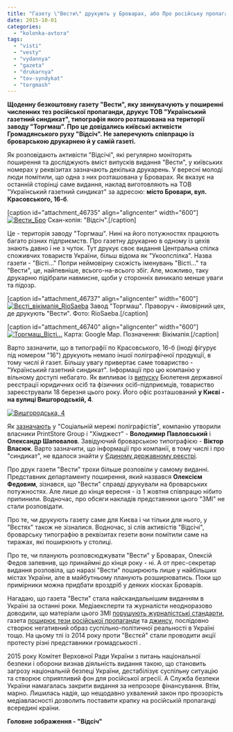 ```yaml
---
title: "Газету \"Вести\" друкують у Броварах, або Про російську пропаганду в нашому місті"
date: 2015-10-01
categories: 
  - "kolonka-avtora"
tags: 
  - "visti"
  - "vesty"
  - "vydannya"
  - "gazeta"
  - "drukarnya"
  - "tov-syndykat"
  - "torgmash"
---
```


**Щоденну безкоштовну газету "Вести", яку звинувачують у поширенні численних тез російської пропаганди, друкує ТОВ "Український газетний синдикат", типографія якого розташована на території заводу "Торгмаш". Про це довідались київські активісти Громадянського руху "Відсіч". Не заперечують співпрацю із броварською друкарнею й у самій газеті.**

Як розповідають активісти "Відсічі", які регулярно моніторять поширення та досліджують вміст випусків видання "Вести", у київських номерах у реквізитах зазначають декілька друкарень. У вересні молоді люди помітили, що одна з них розташована у Броварах. Як вказує на останній сторінці саме видання, наклад виготовляють на ТОВ "Український газетний синдикат" за адресою: **місто Бровари, вул. Красовського, 16-б**.

\[caption id="attachment\_46735" align="aligncenter" width="600"\][![Вести_Бро](https://mpz.brovary.org/wp-content/uploads/2015/10/Vesty_Bro.jpg)](https://mpz.brovary.org/wp-content/uploads/2015/10/Vesty_Bro.jpg) Скан-копія: "Відсіч".\[/caption\]

Це - територія заводу "Торгмаш". Нині на його потужностях працюють багато різних підприємств. Про газетну друкарню в одному із цехів знають давно і не з чуток. Тут друкує своє видання Центральна спілка споживчих товариств України, більш відома як "Укоопспілка". Назва газети - "Вісті..." Попри неймовірну схожість іменувань "Вісті..." та "Вести", це, найпевніше, всього-на-всього збіг. Але, можливо, таку друкарню підібрали навмисне, щоби у сторонніх виникало менше уваги та підозр.

\[caption id="attachment\_46737" align="aligncenter" width="600"\][![Вєсті_вікімапія_RioSaeba](https://mpz.brovary.org/wp-content/uploads/2015/10/Vyesti_vikimapiya_RioSaeba.jpg)](https://mpz.brovary.org/wp-content/uploads/2015/10/Vyesti_vikimapiya_RioSaeba.jpg) Завод "Торгмаш". Праворуч - ймовірний цех, де друкують "Вести". Фото: RioSaeba.\[/caption\]

\[caption id="attachment\_46740" align="aligncenter" width="600"\][![Торгмаш_Вісті...](https://mpz.brovary.org/wp-content/uploads/2015/10/Torgmash_Visti....jpg)](https://mpz.brovary.org/wp-content/uploads/2015/10/Torgmash_Visti....jpg) Карта: Google Map. Позначення: Вікімапія.\[/caption\]

Варто зазначити, що в типографії по Красовського, 16-б (іноді фігурує під номером "16") друкують немало іншої поліграфічної продукції, в тому числі й газет. Більшу увагу привертає саме товариство - "Український газетний синдикат". Інформації про цю компанію у вільному доступі небагато. Як випливає із [випуску](http://irc.gov.ua/upload/bulletin_313_8-2015.pdf) Бюлетеня державної реєстрації юридичних осіб та фізичних осіб-підприємців, товариство зареєстрували 18 березня цього року. Його офіс розташований **у Києві - на вулиці Вишгородській, 4**.

[![Вишгородська, 4](https://mpz.brovary.org/wp-content/uploads/2015/10/Vyshgorodska-4.jpg)](https://mpz.brovary.org/wp-content/uploads/2015/10/Vyshgorodska-4.jpg)

Як [зазначають](http://printus.com.ua/article/read/2597) у "Соціальній мережі поліграфістів", компанію утворили власники PrintStore Group і "Хімджест" - **Володимир Павловський** і **Олександр Шаповалов**. Завідуючий броварською типографією - **Віктор Власюк**. Варто зазначити, що інформації про компанії, в тому числі і про "синдикат", не вдалося знайти у [Єдиному державному реєстрі](http://irc.gov.ua).

Про друк газети "Вести" трохи більше розповіли у самому виданні. Представник департаменту поширення, який назвався **Олексієм Федовим**, зізнався, що "Вести" справді друкували на броварських потужностях. Але лише до кінця вересня - із 1 жовтня співпрацю нібито припинили. Водночас, про обсяги накладів представники цього "ЗМІ" не стали розповідати.

Про те, чи друкують газету саме для Києва і чи тільки для нього, у "Вєстях" також не зізналися. Водночас, зі слів активістів "Відсічі", броварську типографію в реквізитах гезети вони помітили саме на тиражах, які поширюють у столиці.

Про те, чи планують розповсюджувати "Вести" у Броварах, Олексій Федов запевнив, що принаймні до кінця року - ні. А от прес-секретар видання розповіла, що наразі "Вести" поширюють лише у найбільших містах України, але в майбутньому планують розширюватись. Поки що примірники можна придбати вроздріб у деяких кіосках Броварів.

Нагадаю, що газета "Вести" стала найскандальнішим виданням в Україні за останні роки. Медіаексперти та журналісти неодноразово доводили, що матеріали цього ЗМІ [порушують журналістські стандарти](http://www.telekritika.ua/kontent/2015-02-27/104278), газета [поширює тези російської пропаганди](http://osvita.mediasapiens.ua/trends/mediacriticism/vesti_translyuyut_rosiysku_propagandu_kilkisne_dovedennya/) та [джинсу](http://vybory.mediasapiens.ua/2015/09/25/sposterihachi-opory-vyyavyly-dzhynsu-v-hazeti-vesty/), послідовно створює негативний образ суспільно-політичної реальності в Україні тощо. На цьому тлі із 2014 року проти "Вєстєй" стали проводити акції протесту різні представники громадськості .

2015 року Комітет Верховної Ради України з питань національної безпеки і оборони визнав діяльність видання такою, що становить загрозу національній безпеці України, дестабілізує суспільну ситуацію та створює сприятливий фон для російської агресії. А Служба безпеки України намагалась закрити видання за непрозоре фінансування. Втім, марно. Лишилась надія, що нещодавно ухвалений закон про прозорість медіавласності дозволить поставити крапку на російській пропаганді всередині країни.

**Головне зображення - "Відсіч"**
